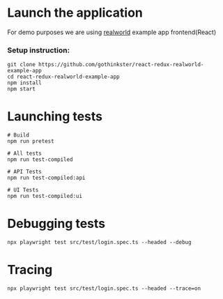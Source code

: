 # Launch the application
For demo purposes we are using [realworld](https://github.com/gothinkster/realworld) example app frontend(React)
### Setup instruction:
``` 
git clone https://github.com/gothinkster/react-redux-realworld-example-app
cd react-redux-realworld-example-app
npm install
npm start
```

# Launching tests
```
# Build
npm run pretest

# All tests
npm run test-compiled

# API Tests
npm run test-compiled:api

# UI Tests
npm run test-compiled:ui
```


# Debugging tests
``` 
npx playwright test src/test/login.spec.ts --headed --debug
```

# Tracing 
``` 
npx playwright test src/test/login.spec.ts --headed --trace=on
```
